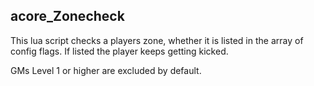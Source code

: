 ## acore_Zonecheck

This lua script checks a players zone, whether it is listed in the array of config flags.
If listed the player keeps getting kicked. 

GMs Level 1 or higher are excluded by default.
